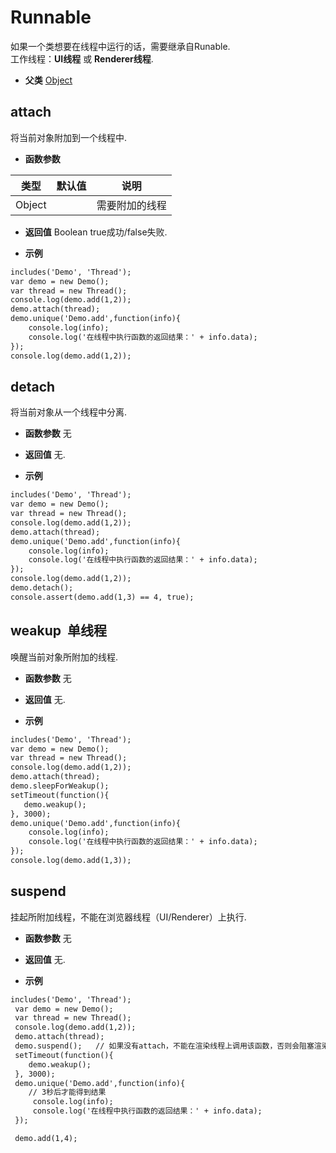 # Runnable

  如果一个类想要在线程中运行的话，需要继承自Runable.<br>工作线程：**UI线程** 或 **Renderer线程**.
  
* **父类** 
<a href="#api/apiObject">Object</a>&nbsp;

## attach &nbsp;
  将当前对象附加到一个线程中.
  
* **函数参数**

<table class="table table-hover table-bordered ">
	<thead>
		<tr>
			<th class="col-xs-1">类型</th>
			<th class="col-xs-1">默认值</th>
			<th>说明</th>
		</tr>
	</thead>
	<tbody>
		<tr>
	<td>Object </td>
	<td></td>
	<td>需要附加的线程</td>
</tr>
	</tbody>
</table>

* **返回值**
  Boolean true成功/false失败. 

* **示例&nbsp;&nbsp;&nbsp;&nbsp;**

```html
includes('Demo', 'Thread');
var demo = new Demo();
var thread = new Thread();
console.log(demo.add(1,2));
demo.attach(thread);
demo.unique('Demo.add',function(info){
    console.log(info);
    console.log('在线程中执行函数的返回结果：' + info.data);
});
console.log(demo.add(1,2));

```


<div class="adoc" id="div_attach"></div>


## detach &nbsp;
  将当前对象从一个线程中分离.
  
* **函数参数**  无

* **返回值**
   无. 

* **示例&nbsp;&nbsp;&nbsp;&nbsp;**

```html
includes('Demo', 'Thread');
var demo = new Demo();
var thread = new Thread();
console.log(demo.add(1,2));
demo.attach(thread);
demo.unique('Demo.add',function(info){
    console.log(info);
    console.log('在线程中执行函数的返回结果：' + info.data);
});
console.log(demo.add(1,2));
demo.detach();
console.assert(demo.add(1,3) == 4, true);

```


<div class="adoc" id="div_detach"></div>


## weakup &nbsp;<span class="label label-single">单线程</span> 

  唤醒当前对象所附加的线程.
  
* **函数参数**  无

* **返回值**
   无. 

* **示例&nbsp;&nbsp;&nbsp;&nbsp;**

```html
includes('Demo', 'Thread');
var demo = new Demo();
var thread = new Thread();
console.log(demo.add(1,2));
demo.attach(thread);
demo.sleepForWeakup();
setTimeout(function(){
   demo.weakup();
}, 3000);
demo.unique('Demo.add',function(info){
    console.log(info);
    console.log('在线程中执行函数的返回结果：' + info.data);
});
console.log(demo.add(1,3));


```


<div class="adoc" id="div_weakup"></div>


## suspend &nbsp;
  挂起所附加线程，不能在浏览器线程（UI/Renderer）上执行.
  
* **函数参数**  无

* **返回值**
   无. 

* **示例&nbsp;&nbsp;&nbsp;&nbsp;**

```html
includes('Demo', 'Thread');
 var demo = new Demo();
 var thread = new Thread();
 console.log(demo.add(1,2));
 demo.attach(thread);
 demo.suspend();   // 如果没有attach，不能在渲染线程上调用该函数，否则会阻塞渲染线程
 setTimeout(function(){
    demo.weakup();
 }, 3000);
 demo.unique('Demo.add',function(info){
    // 3秒后才能得到结果
     console.log(info);
     console.log('在线程中执行函数的返回结果：' + info.data);
 });

 demo.add(1,4);


```


<div class="adoc" id="div_suspend"></div>


